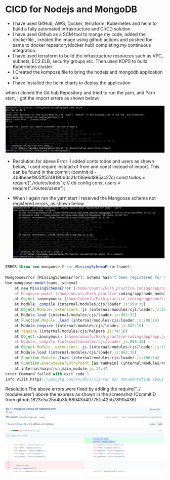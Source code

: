 <h1 id="my-custom-anchor-name">
  CICD for Nodejs and MongoDB
</h1>

-	I have used GitHub, AWS, Docker, terraform, Kubernetes and helm to build a fully automated infrastructure and CI/CD solution
-	I have used Github as a SCM tool to mange my code, added the dockerfile , created the image using github actions and pushed the same to docker repository(docker hub) completing my continuous integration.
-	I have used terraform to build the infrastructure resources such as VPC, subnets, EC2 ELB, security groups etc. Then used KOPS to build Kubernetes cluster. 
-	I Created the kompose file to bring the nodejs and mongodb application up. 
-	I have Installed the helm charts to deploy the application 

when i cloned the Git hub Repository and tried to run the yarn, and Yarn start, I got the import errors as shown below:

![](/images/terraform/013_yarn_error.PNG)

* Resolution for above Error: I added conts todos and users as shown below, I used require instead of from and const instead of import. This can be found in the commit (commit id - 4b8beaef905ff5248190b0c21cf36e6d895ac27c)
const todos = require("./routes/todos");
// db config	const users = require("./routes/users");


*	When I again ran the yarn start  I received the Mangoose schema not registered errors, as shown below 
![](/images/terraform/014_mangoose.PNG)

```javascript
ERROR throw new mongoose.Error.MissingSchemaError(name);
      ^
MongooseError [MissingSchemaError]: Schema hasn't been registered for model "users".
Use mongoose.model(name, schema)
    at new MissingSchemaError (/home/ubuntu/Farh_practice-coding/app/node_modules/mongoose/lib/error/missingSchema.js:22:11)
    at Mongoose.model (/home/ubuntu/Farh_practice-coding/app/node_modules/mongoose/lib/index.js:497:13)
    at Object.<anonymous> (/home/ubuntu/Farh_practice-coding/app/config/passport.js:6:23)
    at Module._compile (internal/modules/cjs/loader.js:999:30)
    at Object.Module._extensions..js (internal/modules/cjs/loader.js:1027:10)
    at Module.load (internal/modules/cjs/loader.js:863:32)
    at Function.Module._load (internal/modules/cjs/loader.js:708:14)
    at Module.require (internal/modules/cjs/loader.js:887:19)
    at require (internal/modules/cjs/helpers.js:74:18)
    at Object.<anonymous> (/home/ubuntu/Farh_practice-coding/app/app.js:5:16)
    at Module._compile (internal/modules/cjs/loader.js:999:30)
    at Object.Module._extensions..js (internal/modules/cjs/loader.js:1027:10)
    at Module.load (internal/modules/cjs/loader.js:863:32)
    at Function.Module._load (internal/modules/cjs/loader.js:708:14)
    at Function.executeUserEntryPoint [as runMain] (internal/modules/run_main.js:60:12)
    at internal/main/run_main_module.js:17:47
error Command failed with exit code 1.
info Visit https://yarnpkg.com/en/docs/cli/run for documentation about this command.info Visit https://yarnpkg.com/en/docs/cli/run for documentation about this command.

```
Resolution 
The above errors were fixed by adding the require(“../ module/user’) above the express as shown in the screenshot (CommitID from github 1823c5a25d4b3fc68043d407751c42bb789fb436) 

![](/images/terraform/015_mangoose_fixed.PNG)




